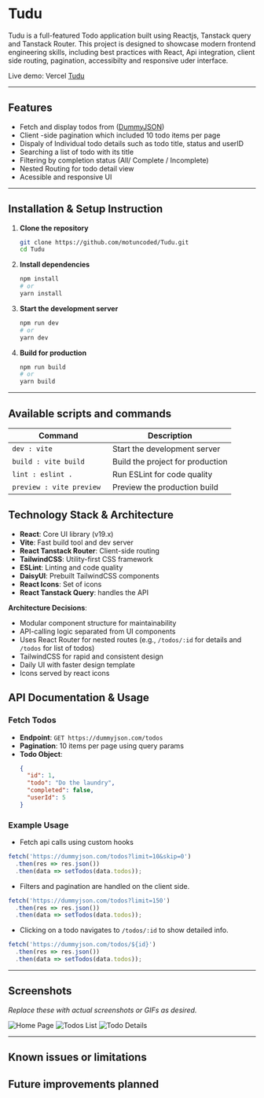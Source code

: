 # Tudu

Tudu is a full-featured Todo application built using Reactjs, Tanstack query and Tanstack Router. This project is designed to showcase modern frontend engineering skills, including best practices with React, Api integration, client side routing, pagination, accessibilty and responsive uder interface.


Live demo: Vercel [Tudu](https://tudu-lake.vercel.app)

---

## Features

- Fetch and display todos from ([DummyJSON](<https://dummyjson.com/todos)>))
- Client -side pagination which included 10 todo items per page
- Dispaly of Individual todo details such as todo title, status and userID
- Searching a list of todo with its title
- Filtering by completion status (All/ Complete / Incomplete)
- Nested Routing for todo detail view
- Acessible and responsive UI

---

## Installation & Setup Instruction

1. **Clone the repository**
   ```bash
   git clone https://github.com/motuncoded/Tudu.git
   cd Tudu
   ```

2. **Install dependencies**
   ```bash
   npm install
   # or
   yarn install
   ```

3. **Start the development server**
   ```bash
   npm run dev
   # or
   yarn dev
   ```

4. **Build for production**
   ```bash
   npm run build
   # or
   yarn build
   ```

---

## Available scripts and commands


| Command                   | Description                            |
|---------------------------|----------------------------------------|
| `dev : vite`              | Start the development server           |
| `build : vite build`      | Build the project for production       |
| `lint : eslint .`         | Run ESLint for code quality            |
| `preview : vite preview ` | Preview the production build           |


## Technology Stack & Architecture

- **React**: Core UI library (v19.x)
- **Vite**: Fast build tool and dev server
- **React Tanstack Router**: Client-side routing
- **TailwindCSS**: Utility-first CSS framework
- **ESLint**: Linting and code quality
- **DaisyUI**: Prebuilt TailwindCSS components
- **React Icons**: Set of icons 
- **React Tanstack Query**: handles the API


**Architecture Decisions**:
- Modular component structure for maintainability
- API-calling logic separated from UI components
- Uses React Router for nested routes (e.g., `/todos/:id` for details    and `/todos` for list of todos)
- TailwindCSS for rapid and consistent design
- Daily UI with faster design template
- Icons served by react icons



## API Documentation & Usage

### Fetch Todos

- **Endpoint**: `GET https://dummyjson.com/todos`
- **Pagination**: 10 items per page using query params
- **Todo Object**:
  ```json
  {
    "id": 1,
    "todo": "Do the laundry",
    "completed": false,
    "userId": 5
  }
  ```

### Example Usage
- Fetch api calls using custom hooks

```js
fetch('https://dummyjson.com/todos?limit=10&skip=0')
  .then(res => res.json())
  .then(data => setTodos(data.todos));
```

- Filters and pagination are handled on the client side.


```js
fetch('https://dummyjson.com/todos?limit=150')
  .then(res => res.json())
  .then(data => setTodos(data.todos));
```

- Clicking on a todo navigates to `/todos/:id` to show detailed info.


```js
fetch('https://dummyjson.com/todos/${id}')
  .then(res => res.json())
  .then(data => setTodos(data.todos));
```


---

## Screenshots

_Replace these with actual screenshots or GIFs as desired._

![Home Page](screenshots/homepage.png)
![Todos List](screenshots/todos-list.png)
![Todo Details](screenshots/todo-detail.png)

---

## Known issues or limitations


## Future improvements planned